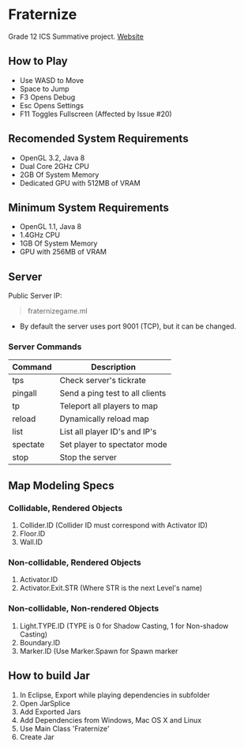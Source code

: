 # Fraternize
Grade 12 ICS Summative project. [Website](http://fraternize.ml)

## How to Play
- Use WASD to Move
- Space to Jump
- F3 Opens Debug
- Esc Opens Settings
- F11 Toggles Fullscreen (Affected by Issue #20)

## Recomended System Requirements
- OpenGL 3.2, Java 8
- Dual Core 2GHz CPU
- 2GB Of System Memory
- Dedicated GPU with 512MB of VRAM

## Minimum System Requirements
- OpenGL 1.1, Java 8
- 1.4GHz CPU
- 1GB Of System Memory
- GPU with 256MB of VRAM

## Server
Public Server IP:
> fraternizegame.ml
- By default the server uses port 9001 (TCP), but it can be changed.
### Server Commands
| Command  | Description                     |
|----------|---------------------------------|
| tps      | Check server's tickrate         |
| pingall  | Send a ping test to all clients |
| tp       | Teleport all players to map     |
| reload   | Dynamically reload map          |
| list     | List all player ID's and IP's   |
| spectate | Set player to spectator mode    |
| stop     | Stop the server                 |

## Map Modeling Specs
### Collidable, Rendered Objects
1. Collider.ID (Collider ID must correspond with Activator ID)
2. Floor.ID
3. Wall.ID
### Non-collidable, Rendered Objects
1. Activator.ID
2. Activator.Exit.STR (Where STR is the next Level's name)
### Non-collidable, Non-rendered Objects
1. Light.TYPE.ID (TYPE is 0 for Shadow Casting, 1 for Non-shadow Casting)
2. Boundary.ID
3. Marker.ID (Use Marker.Spawn for Spawn marker

## How to build Jar
1. In Eclipse, Export while playing dependencies in subfolder
2. Open JarSplice
3. Add Exported Jars
4. Add Dependencies from Windows, Mac OS X and Linux
5. Use Main Class 'Fraternize'
6. Create Jar
